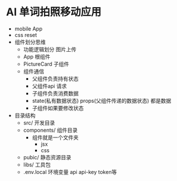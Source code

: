 # AI 单词拍照移动应用

- mobile App
- css reset
- 组件划分思维
  - 功能逻辑划分 图片上传
  - App 根组件
  - PictureCard 子组件
  - 组件通信
    - 父组件负责持有状态
    - 父组件api 请求
    - 子组件负责消费数据
    - state(私有数据状态) props(父组件传递的数据状态)  都是数据
    - 子组件如果要修改状态
- 目录结构
  - src/ 开发目录
  - components/ 组件目录
    - 组件就是一个文件夹
      - jsx
      - css
  - pubic/ 静态资源目录
  - libs/ 工具包
  - .env.local 环境变量  api api-key token等
